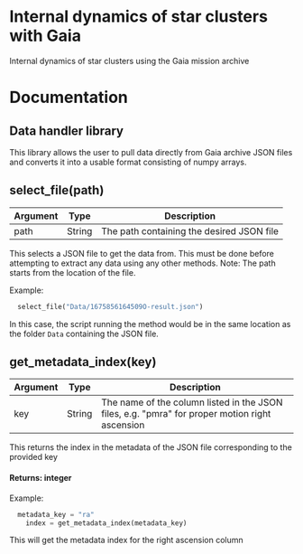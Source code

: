 
# Internal dynamics of star clusters with Gaia

Internal dynamics of star clusters using the Gaia mission archive

# Documentation

## Data handler library

This library allows the user to pull data directly from Gaia archive JSON files and converts it into a usable format consisting of numpy arrays.

## select_file(path)

| Argument    | Type        | Description |
| ----------- | ----------- |-------------|
| path      | String       | The path containing the desired JSON file |

This selects a JSON file to get the data from. This must be done before attempting to extract any data using any other methods.
Note: The path starts from the location of the file.

Example:
```py
  select_file("Data/1675856164509O-result.json")
```
In this case, the script running the method would be in the same location as the folder ```Data``` containing the JSON file.

## get_metadata_index(key)

| Argument    | Type        | Description |
| ----------- | ----------- |-------------|
| key      | String       | The name of the column listed in the JSON files, e.g. "pmra" for proper motion right ascension |

This returns the index in the metadata of the JSON file corresponding to the provided key

#### Returns: integer

Example:
```py
  metadata_key = "ra"
	index = get_metadata_index(metadata_key)
```

This will get the metadata index for the right ascension column
